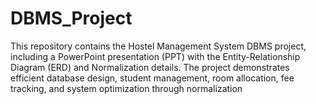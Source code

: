 # DBMS_Project
This repository contains the Hostel Management System DBMS project, including a PowerPoint presentation (PPT) with the Entity-Relationship Diagram (ERD) and Normalization details. The project demonstrates efficient database design, student management, room allocation, fee tracking, and system optimization through normalization
